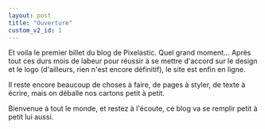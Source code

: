```yaml
---
layout: post
title: "Ouverture"
custom_v2_id: 1
---
```


<p>Et voila le premier billet du blog de Pixelastic. Quel grand moment... Après tout ces durs mois de labeur pour réussir à se mettre d'accord sur le design et le logo (d'ailleurs, rien n'est encore définitif), le site est enfin en ligne.</p>
<p>Il reste encore beaucoup de choses à faire, de pages à styler, de texte à écrire, mais on déballe nos cartons petit à petit.</p>
<p>Bienvenue à tout le monde, et restez à l'écoute, ce blog va se remplir petit à petit lui aussi.</p>